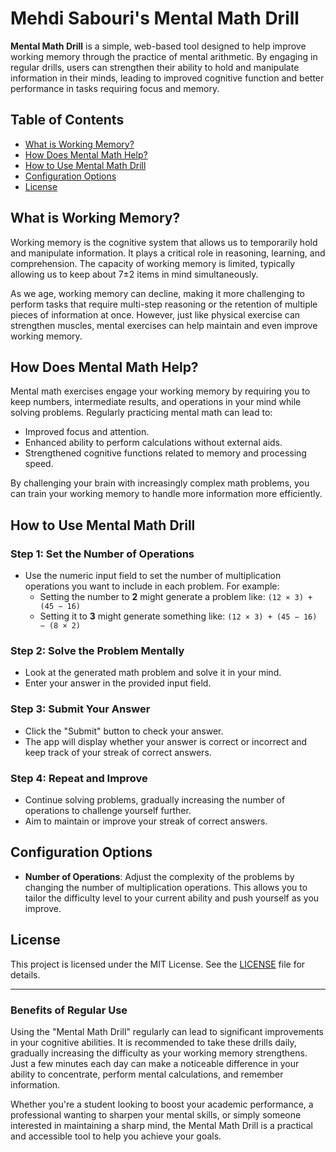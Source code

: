 # Mehdi Sabouri's Mental Math Drill

**Mental Math Drill** is a simple, web-based tool designed to help improve working memory through the practice of mental arithmetic. By engaging in regular drills, users can strengthen their ability to hold and manipulate information in their minds, leading to improved cognitive function and better performance in tasks requiring focus and memory.

## Table of Contents

- [What is Working Memory?](#what-is-working-memory)
- [How Does Mental Math Help?](#how-does-mental-math-help)
- [How to Use Mental Math Drill](#how-to-use-mental-math-drill)
- [Configuration Options](#configuration-options)
- [License](#license)

## What is Working Memory?

Working memory is the cognitive system that allows us to temporarily hold and manipulate information. It plays a critical role in reasoning, learning, and comprehension. The capacity of working memory is limited, typically allowing us to keep about 7±2 items in mind simultaneously.

As we age, working memory can decline, making it more challenging to perform tasks that require multi-step reasoning or the retention of multiple pieces of information at once. However, just like physical exercise can strengthen muscles, mental exercises can help maintain and even improve working memory.

## How Does Mental Math Help?

Mental math exercises engage your working memory by requiring you to keep numbers, intermediate results, and operations in your mind while solving problems. Regularly practicing mental math can lead to:

- Improved focus and attention.
- Enhanced ability to perform calculations without external aids.
- Strengthened cognitive functions related to memory and processing speed.

By challenging your brain with increasingly complex math problems, you can train your working memory to handle more information more efficiently.

## How to Use Mental Math Drill

### Step 1: Set the Number of Operations

- Use the numeric input field to set the number of multiplication operations you want to include in each problem. For example:
  - Setting the number to **2** might generate a problem like: `(12 × 3) + (45 − 16)`
  - Setting it to **3** might generate something like: `(12 × 3) + (45 − 16) − (8 × 2)`

### Step 2: Solve the Problem Mentally

- Look at the generated math problem and solve it in your mind.
- Enter your answer in the provided input field.

### Step 3: Submit Your Answer

- Click the "Submit" button to check your answer.
- The app will display whether your answer is correct or incorrect and keep track of your streak of correct answers.

### Step 4: Repeat and Improve

- Continue solving problems, gradually increasing the number of operations to challenge yourself further.
- Aim to maintain or improve your streak of correct answers.

## Configuration Options

- **Number of Operations**: Adjust the complexity of the problems by changing the number of multiplication operations. This allows you to tailor the difficulty level to your current ability and push yourself as you improve.

## License

This project is licensed under the MIT License. See the [LICENSE](./LICENSE) file for details.

---

### Benefits of Regular Use

Using the "Mental Math Drill" regularly can lead to significant improvements in your cognitive abilities. It is recommended to take these drills daily, gradually increasing the difficulty as your working memory strengthens. Just a few minutes each day can make a noticeable difference in your ability to concentrate, perform mental calculations, and remember information.

Whether you're a student looking to boost your academic performance, a professional wanting to sharpen your mental skills, or simply someone interested in maintaining a sharp mind, the Mental Math Drill is a practical and accessible tool to help you achieve your goals.
